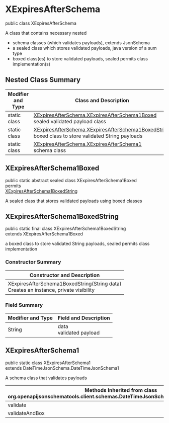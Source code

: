 # XExpiresAfterSchema
public class XExpiresAfterSchema

A class that contains necessary nested
- schema classes (which validates payloads), extends JsonSchema
- a sealed class which stores validated payloads, java version of a sum type
- boxed class(es) to store validated payloads, sealed permits class implementation(s)

## Nested Class Summary
| Modifier and Type | Class and Description |
| ----------------- | ---------------------- |
| static class | [XExpiresAfterSchema.XExpiresAfterSchema1Boxed](#xexpiresafterschema1boxed)<br> sealed validated payload class |
| static class | [XExpiresAfterSchema.XExpiresAfterSchema1BoxedString](#xexpiresafterschema1boxedstring)<br> boxed class to store validated String payloads |
| static class | [XExpiresAfterSchema.XExpiresAfterSchema1](#xexpiresafterschema1)<br> schema class |

## XExpiresAfterSchema1Boxed
public static abstract sealed class XExpiresAfterSchema1Boxed<br>
permits<br>
[XExpiresAfterSchema1BoxedString](#xexpiresafterschema1boxedstring)

A sealed class that stores validated payloads using boxed classes

## XExpiresAfterSchema1BoxedString
public static final class XExpiresAfterSchema1BoxedString<br>
extends XExpiresAfterSchema1Boxed

a boxed class to store validated String payloads, sealed permits class implementation

### Constructor Summary
| Constructor and Description |
| --------------------------- |
| XExpiresAfterSchema1BoxedString(String data)<br>Creates an instance, private visibility |

### Field Summary
| Modifier and Type | Field and Description |
| ----------------- | ---------------------- |
| String | data<br>validated payload |

## XExpiresAfterSchema1
public static class XExpiresAfterSchema1<br>
extends DateTimeJsonSchema.DateTimeJsonSchema1

A schema class that validates payloads

| Methods Inherited from class org.openapijsonschematools.client.schemas.DateTimeJsonSchema.DateTimeJsonSchema1 |
| ------------------------------------------------------------------ |
| validate                                                           |
| validateAndBox                                                     |
